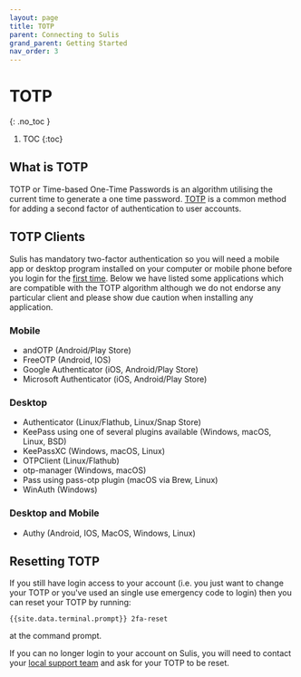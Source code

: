 ```yaml
---
layout: page
title: TOTP
parent: Connecting to Sulis
grand_parent: Getting Started
nav_order: 3
---
```


# TOTP
{: .no_toc }

1. TOC
{:toc}

## What is TOTP

TOTP or Time-based One-Time Passwords is an algorithm utilising the current time to generate a one time password. [TOTP](https://en.wikipedia.org/wiki/Time-based_One-Time_Password) is a common method for adding a second factor of authentication to user accounts.

## TOTP Clients

Sulis has mandatory two-factor authentication so you will need a mobile app or desktop program installed on your computer or mobile phone before you login for the [first time](./firsttime.html). Below we have listed some applications which are compatible with the TOTP algorithm although we do not endorse any particular client and please show due caution when installing any application.

### Mobile

* andOTP (Android/Play Store)
* FreeOTP (Android, IOS)
* Google Authenticator (iOS, Android/Play Store)
* Microsoft Authenticator (iOS, Android/Play Store)

### Desktop

* Authenticator (Linux/Flathub, Linux/Snap Store)
* KeePass using one of several plugins available (Windows, macOS, Linux, BSD)
* KeePassXC (Windows, macOS, Linux)
* OTPClient (Linux/Flathub)
* otp-manager (Windows, macOS)
* Pass using pass-otp plugin (macOS via Brew, Linux)
* WinAuth (Windows)

### Desktop and Mobile

* Authy (Android, IOS, MacOS, Windows, Linux)

## Resetting TOTP

If you still have login access to your account (i.e. you just want to change your TOTP or you've used an single use emergency code to login) then you can reset your TOTP by running:

```
{{site.data.terminal.prompt}} 2fa-reset
```

at the command prompt.

If you can no longer login to your account on Sulis, you will need to contact your [local support team](../../support/) and ask for your TOTP to be reset.
